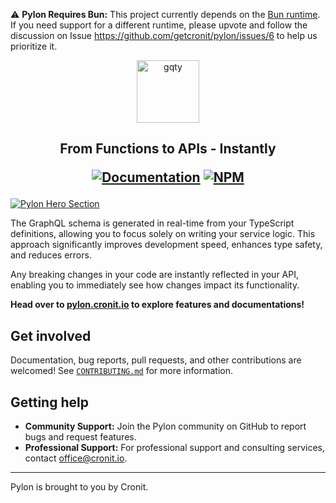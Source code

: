 :warning: **Pylon Requires Bun:** This project currently depends on the [Bun runtime](https://bun.sh). If you need support for a different runtime, please upvote and follow the discussion on Issue https://github.com/getcronit/pylon/issues/6 to help us prioritize it.

<p align="center">
  <a href="https://pylon.cronit.io">
    <img src="https://github.com/getcronit/pylon/assets/52858351/ec8aa54e-6b24-45cb-82a1-03b9c8b8f45f" height="100" alt="gqty" />
  </a>
</p>

<h2 align="center">
  From Functions to APIs - Instantly

[![Documentation](https://img.shields.io/badge/documentation-documentation?color=C00B84)](https://pylon.cronit.io)
[![NPM](https://img.shields.io/npm/v/%40getcronit%2Fpylon)](https://www.npmjs.com/package/@getcronit/pylon)

</h2>

[![Pylon Hero Section](https://github.com/getcronit/pylon/assets/52858351/9ce5833f-c4ce-4dc5-85a9-6eb3910b40bd)](https://pylon.cronit.io)

The GraphQL schema is generated in real-time from your TypeScript definitions,
allowing you to focus solely on writing your service logic.
This approach significantly improves development speed, enhances type safety, and reduces errors.

Any breaking changes in your code are instantly reflected in your API,
enabling you to immediately see how changes impact its functionality.

**Head over to [pylon.cronit.io](https://pylon.cronit.io) to explore features and
documentations!**

## Get involved

Documentation, bug reports, pull requests, and other contributions are welcomed!
See [`CONTRIBUTING.md`](CONTRIBUTING.md) for more information.

## Getting help

- **Community Support:** Join the Pylon community on GitHub to report bugs and request features.
- **Professional Support:** For professional support and consulting services, contact [office@cronit.io](mailto:office@cronit.io).
---

Pylon is brought to you by Cronit.
